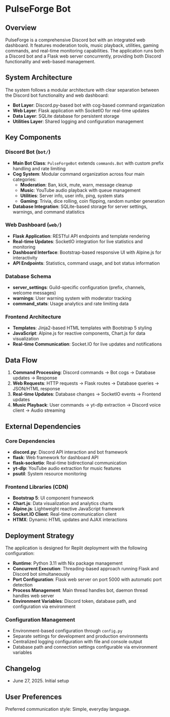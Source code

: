 # PulseForge Bot

## Overview

PulseForge is a comprehensive Discord bot with an integrated web dashboard. It features moderation tools, music playback, utilities, gaming commands, and real-time monitoring capabilities. The application runs both a Discord bot and a Flask web server concurrently, providing both Discord functionality and web-based management.

## System Architecture

The system follows a modular architecture with clear separation between the Discord bot functionality and web dashboard:

- **Bot Layer**: Discord.py-based bot with cog-based command organization
- **Web Layer**: Flask application with SocketIO for real-time updates
- **Data Layer**: SQLite database for persistent storage
- **Utilities Layer**: Shared logging and configuration management

## Key Components

### Discord Bot (`bot/`)
- **Main Bot Class**: `PulseForgeBot` extends `commands.Bot` with custom prefix handling and rate limiting
- **Cog System**: Modular command organization across four main categories:
  - **Moderation**: Ban, kick, mute, warn, message cleanup
  - **Music**: YouTube audio playback with queue management
  - **Utilities**: Server info, user info, ping, system stats
  - **Gaming**: Trivia, dice rolling, coin flipping, random number generation
- **Database Integration**: SQLite-based storage for server settings, warnings, and command statistics

### Web Dashboard (`web/`)
- **Flask Application**: RESTful API endpoints and template rendering
- **Real-time Updates**: SocketIO integration for live statistics and monitoring
- **Dashboard Interface**: Bootstrap-based responsive UI with Alpine.js for interactivity
- **API Endpoints**: Statistics, command usage, and bot status information

### Database Schema
- **server_settings**: Guild-specific configuration (prefix, channels, welcome messages)
- **warnings**: User warning system with moderator tracking
- **command_stats**: Usage analytics and rate limiting data

### Frontend Architecture
- **Templates**: Jinja2-based HTML templates with Bootstrap 5 styling
- **JavaScript**: Alpine.js for reactive components, Chart.js for data visualization
- **Real-time Communication**: Socket.IO for live updates and notifications

## Data Flow

1. **Command Processing**: Discord commands → Bot cogs → Database updates → Response
2. **Web Requests**: HTTP requests → Flask routes → Database queries → JSON/HTML response  
3. **Real-time Updates**: Database changes → SocketIO events → Frontend updates
4. **Music Playback**: User commands → yt-dlp extraction → Discord voice client → Audio streaming

## External Dependencies

### Core Dependencies
- **discord.py**: Discord API interaction and bot framework
- **flask**: Web framework for dashboard API
- **flask-socketio**: Real-time bidirectional communication
- **yt-dlp**: YouTube audio extraction for music features
- **psutil**: System resource monitoring

### Frontend Libraries (CDN)
- **Bootstrap 5**: UI component framework
- **Chart.js**: Data visualization and analytics charts
- **Alpine.js**: Lightweight reactive JavaScript framework
- **Socket.IO Client**: Real-time communication client
- **HTMX**: Dynamic HTML updates and AJAX interactions

## Deployment Strategy

The application is designed for Replit deployment with the following configuration:

- **Runtime**: Python 3.11 with Nix package management
- **Concurrent Execution**: Threading-based approach running Flask and Discord bot simultaneously
- **Port Configuration**: Flask web server on port 5000 with automatic port detection
- **Process Management**: Main thread handles bot, daemon thread handles web server
- **Environment Variables**: Discord token, database path, and configuration via environment

### Configuration Management
- Environment-based configuration through `config.py`
- Separate settings for development and production environments
- Centralized logging configuration with file and console output
- Database path and connection settings configurable via environment variables

## Changelog
- June 27, 2025. Initial setup

## User Preferences

Preferred communication style: Simple, everyday language.
